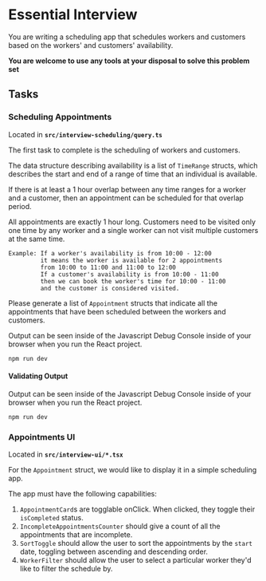 # Essential Interview

You are writing a scheduling app that schedules workers and customers based on the workers' and customers' availability.

**You are welcome to use any tools at your disposal to solve this problem set**

## Tasks

### Scheduling Appointments

Located in **`src/interview-scheduling/query.ts`**

The first task to complete is the scheduling of workers and customers.

The data structure describing availability is a list of
`TimeRange` structs,
which describes the start and end of a range of time that
an individual is available.

If there is at least a 1 hour overlap between any time ranges
for a worker and a customer,
then an appointment can be scheduled for that overlap period.

All appointments are exactly 1 hour long.
Customers need to be visited only one time by any worker and a
single worker can not visit multiple customers at the same time.

```
Example: If a worker's availability is from 10:00 - 12:00
         it means the worker is available for 2 appointments
         from 10:00 to 11:00 and 11:00 to 12:00
         If a customer's availability is from 10:00 - 11:00
         then we can book the worker's time for 10:00 - 11:00
         and the customer is considered visited.
```

Please generate a list of `Appointment` structs that indicate all
the appointments that have been scheduled between
the workers and customers.

Output can be seen inside of the Javascript Debug Console
inside of your browser when you run the React project.

`npm run dev`

#### Validating Output

Output can be seen inside of the Javascript Debug Console inside of your browser when you run the React project.

```
npm run dev
```

### Appointments UI

Located in **`src/interview-ui/*.tsx`**

For the `Appointment` struct, we would like to display it in a simple scheduling app.

The app must have the following capabilities:

1. `AppointmentCard`s are togglable onClick. When clicked, they toggle their `isCompleted` status.
2. `IncompleteAppointmentsCounter` should give a count of all the appointments that are incomplete.
3. `SortToggle` should allow the user to sort the appointments by the `start` date, toggling between ascending and descending order.
4. `WorkerFilter` should allow the user to select a particular worker they'd like to filter the schedule by.
